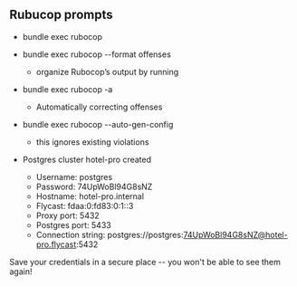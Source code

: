 ## Rubucop prompts
- bundle exec rubocop
- bundle exec rubocop --format offenses
  - organize Rubocop’s output by running
- bundle exec rubocop -a
  - Automatically correcting offenses
- bundle exec rubocop --auto-gen-config 
  - this ignores existing violations


- Postgres cluster hotel-pro created
  - Username:    postgres
  - Password:    74UpWoBl94G8sNZ
  - Hostname:    hotel-pro.internal
  - Flycast:     fdaa:0:fd83:0:1::3
  - Proxy port:  5432
  - Postgres port:  5433
  - Connection string: postgres://postgres:74UpWoBl94G8sNZ@hotel-pro.flycast:5432

Save your credentials in a secure place -- you won't be able to see them again!